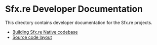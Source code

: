 # Sfx.re Developer Documentation

This directory contains developer documentation for the Sfx.re projects.

* [Building Sfx.re Native codebase](./building.md)
* [Source code layout](./layout.md)
